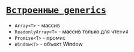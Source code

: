 # [`Встроенные generics`](../index.md/#generics)

- `Array<T>` - массив
- `ReadonlyArray<T>` - массив только для чтения
- `Promise<T>` - промис
- `Window<T>` - объект Window
